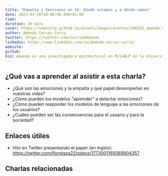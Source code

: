 ```yaml
---
title: "Empatía y Emociones en IA: Dónde estamos y a dónde vamos"
date: 2023-03-26T18:00:00.000+01:00
time:
duration: 30 mins
cover: https://somosnlp.github.io/assets/images/eventos/240325_amanda_curry.jpg
author: Amanda Cercas Curry
twitter: https://twitter.com/CurriedAmanda
linkedin: https://www.linkedin.com/in/amanda-cercas-curry/
website: 
github: 
bio: Amanda es una investigadora postdoctoral en MilaNLP en la Universidad Bocconi en Milán.
---
```


<EventSummary
    description="En esta charla, donde convergen la tecnología, la filosofía, y la psicología, hablaremos sobre las emociones, por qué son importantes para nosotros, cómo las está abordando la inteligencia artificial y qué problemas pueden surgir, tanto éticos como técnicos."
    poster="https://somosnlp.github.io/assets/images/eventos/240319_amanda_curry.jpg"
    video="https://www.youtube.com/embed/cBDzM0CAwpw"
    tema=12
    nivel=2
    name="Amanda Cercas Curry"
    website=""
    twitter="https://twitter.com/CurriedAmanda"
    linkedin="https://www.linkedin.com/in/amanda-cercas-curry/"
    github=""
    bio="Amanda es una investigadora postdoctoral en MilaNLP en la Universidad Bocconi en Milán."
/>

## ¿Qué vas a aprender al asistir a esta charla?

- ¿Qué son las emociones y la empatía y qué papel desempeñan en nuestras vidas?
- ¿Cómo pueden los modelos "aprender" a detectar emociones?
- ¿Cómo pueden responder los modelos de lenguaje a las emociones de los usuarios?
- ¿Cuáles pueden ser las consecuencias para el usuario y para la sociedad?

## Enlaces útiles

- Hilo en Twitter presentando el paper (en inglés): https://twitter.com/florplaza22/status/1773001169389904357

## Charlas relacionadas
